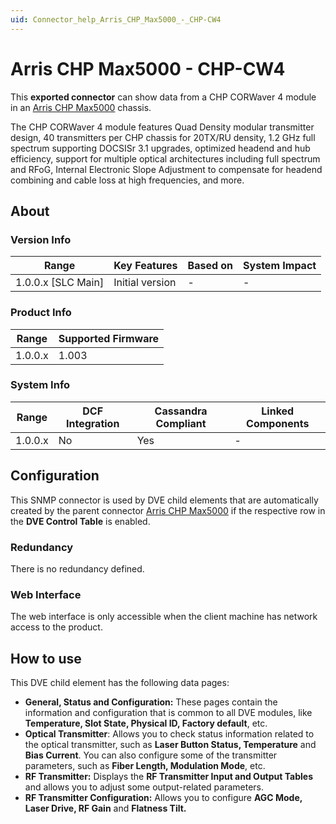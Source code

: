 ```yaml
---
uid: Connector_help_Arris_CHP_Max5000_-_CHP-CW4
---
```


# Arris CHP Max5000 - CHP-CW4

This **exported connector** can show data from a CHP CORWaver 4 module in an [Arris CHP Max5000](xref:Connector_help_Arris_CHP_Max5000) chassis.

The CHP CORWaver 4 module features Quad Density modular transmitter design, 40 transmitters per CHP chassis for 20TX/RU density, 1.2 GHz full spectrum supporting DOCSISr 3.1 upgrades, optimized headend and hub efficiency, support for multiple optical architectures including full spectrum and RFoG, Internal Electronic Slope Adjustment to compensate for headend combining and cable loss at high frequencies, and more.

## About

### Version Info

| Range                | Key Features     | Based on     | System Impact     |
|----------------------|------------------|--------------|-------------------|
| 1.0.0.x [SLC Main]   | Initial version  | -            | -                 |

### Product Info

| Range     | Supported Firmware     |
|-----------|------------------------|
| 1.0.0.x   | 1.003                  |

### System Info

| Range     | DCF Integration     | Cassandra Compliant     | Linked Components     |
|-----------|---------------------|-------------------------|-----------------------|
| 1.0.0.x   | No                  | Yes                     | -                     |

## Configuration

This SNMP connector is used by DVE child elements that are automatically created by the parent connector [Arris CHP Max5000](xref:Connector_help_Arris_CHP_Max5000) if the respective row in the **DVE Control Table** is enabled.

### Redundancy

There is no redundancy defined.

### Web Interface

The web interface is only accessible when the client machine has network access to the product.

## How to use

This DVE child element has the following data pages:

- **General, Status and Configuration:** These pages contain the information and configuration that is common to all DVE modules, like **Temperature, Slot State, Physical ID, Factory default**, etc.
- **Optical Transmitter**: Allows you to check status information related to the optical transmitter, such as **Laser Button Status, Temperature** and **Bias Current**. You can also configure some of the transmitter parameters, such as **Fiber Length, Modulation Mode**, etc.
- **RF Transmitter:** Displays the **RF Transmitter Input and Output Tables** and allows you to adjust some output-related parameters.
- **RF Transmitter Configuration:** Allows you to configure **AGC Mode, Laser Drive, RF Gain** and **Flatness Tilt.**
